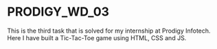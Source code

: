 # PRODIGY_WD_03
This is the third task that is solved for my internship at Prodigy Infotech.
Here I have built a Tic-Tac-Toe game using HTML, CSS and JS.
